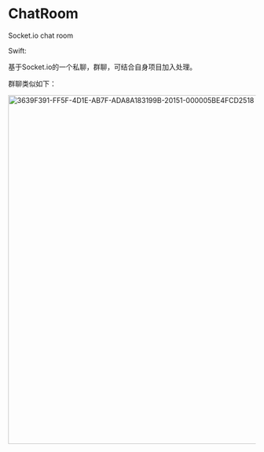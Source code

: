 # ChatRoom
Socket.io chat room

Swift:

基于Socket.io的一个私聊，群聊，可结合自身项目加入处理。

群聊类似如下：

<img width="710" alt="3639F391-FF5F-4D1E-AB7F-ADA8A183199B-20151-000005BE4FCD2518" src="https://user-images.githubusercontent.com/94042014/141225857-9369002c-0337-46be-8bc8-01944f603c85.PNG">
